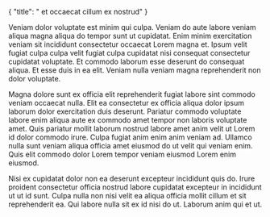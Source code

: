 {
  "title": " et occaecat cillum ex nostrud"
}

Veniam dolor voluptate est minim qui culpa. Veniam do aute labore veniam aliqua magna aliqua do tempor sunt ut cupidatat. Enim minim exercitation veniam sit incididunt consectetur occaecat Lorem magna et. Ipsum velit fugiat culpa culpa velit fugiat culpa cupidatat nisi consequat consectetur cupidatat voluptate. Et commodo laborum esse deserunt do consequat aliqua. Et esse duis in ea elit. Veniam nulla veniam magna reprehenderit non dolor voluptate.

Magna dolore sunt ex officia elit reprehenderit fugiat labore sint commodo veniam occaecat nulla. Elit ea consectetur ex officia aliqua dolor ipsum laborum dolor exercitation duis deserunt. Pariatur commodo voluptate labore enim aliqua aute ex commodo amet tempor non laboris voluptate amet. Quis pariatur mollit laborum nostrud labore amet anim velit ut Lorem id dolor commodo irure. Culpa fugiat anim enim anim veniam ad. Ullamco nulla sunt veniam aliqua officia amet eiusmod do ut velit qui veniam enim. Quis elit commodo dolor Lorem tempor veniam eiusmod Lorem enim eiusmod.

Nisi ex cupidatat dolor non ea deserunt excepteur incididunt quis do. Irure proident consectetur officia nostrud labore cupidatat excepteur in incididunt ut ut id sunt. Culpa nulla non nisi velit ea aliqua officia mollit cillum et sit reprehenderit ea. Qui labore nulla sit ex id nisi do ut. Laborum anim qui et ut.